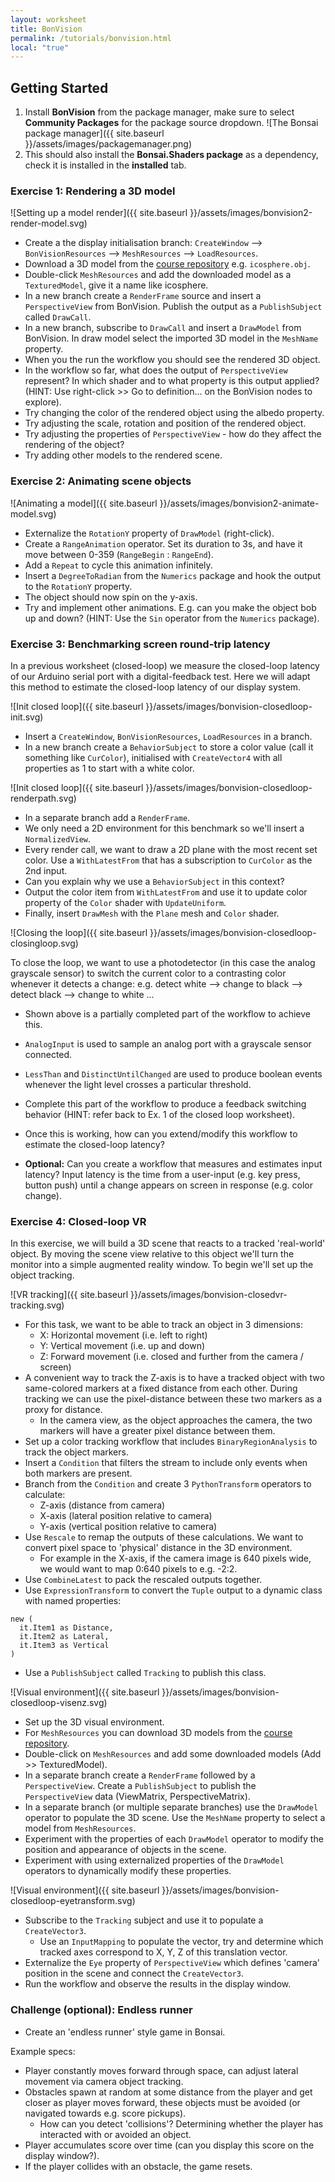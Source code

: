 ```yaml
---
layout: worksheet
title: BonVision
permalink: /tutorials/bonvision.html
local: "true"
---
```


Getting Started
---------------

1. Install **BonVision** from the package manager, make sure to select **Community Packages** for the package source dropdown. ![The Bonsai package manager]({{ site.baseurl }}/assets/images/packagemanager.png)
2. This should also install the **Bonsai.Shaders package** as a dependency, check it is installed in the **installed** tab.

### **Exercise 1:** Rendering a 3D model

![Setting up a model render]({{ site.baseurl }}/assets/images/bonvision2-render-model.svg)

* Create a the display initialisation branch: `CreateWindow` --> `BonVisionResources` --> `MeshResources` --> `LoadResources`.
* Download a 3D model from the [course repository](https://github.com/neurogears/st-andrews-2024/tree/bv-worksheet/assets/models) e.g. `icosphere.obj`.
* Double-click `MeshResources` and add the downloaded model as a `TexturedModel`, give it a name like icosphere.
* In a new branch create a `RenderFrame` source and insert a `PerspectiveView` from BonVision. Publish the output as a `PublishSubject` called `DrawCall`.
* In a new branch, subscribe to `DrawCall` and insert a `DrawModel` from BonVision. In draw model select the imported 3D model in the `MeshName` property.
* When you the run the workflow you should see the rendered 3D object.
* In the workflow so far, what does the output of `PerspectiveView` represent? In which shader and to what property is this output applied? (HINT: Use right-click >> Go to definition... on the BonVision nodes to explore).
* Try changing the color of the rendered object using the albedo property.
* Try adjusting the scale, rotation and position of the rendered object.
* Try adjusting the properties of `PerspectiveView` - how do they affect the rendering of the object?
* Try adding other models to the rendered scene.

### **Exercise 2:** Animating scene objects

![Animating a model]({{ site.baseurl }}/assets/images/bonvision2-animate-model.svg)

* Externalize the `RotationY` property of `DrawModel` (right-click).
* Create a `RangeAnimation` operator. Set its duration to 3s, and have it move between 0-359 (`RangeBegin` : `RangeEnd`).
* Add a `Repeat` to cycle this animation infinitely. 
* Insert a `DegreeToRadian` from the `Numerics` package and hook the output to the `RotationY` property.
* The object should now spin on the y-axis.
* Try and implement other animations. E.g. can you make the object bob up and down? (HINT: Use the `Sin` operator from the `Numerics` package).

### **Exercise 3:** Benchmarking screen round-trip latency

In a previous worksheet (closed-loop) we measure the closed-loop latency of our Arduino serial port with a digital-feedback test.
Here we will adapt this method to estimate the closed-loop latency of our display system.

![Init closed loop]({{ site.baseurl }}/assets/images/bonvision-closedloop-init.svg)

* Insert a `CreateWindow`, `BonVisionResources`, `LoadResources` in a branch.
* In a new branch create a `BehaviorSubject` to store a color value (call it something like `CurColor`), initialised with `CreateVector4` with all properties as 1 to start with a white color.

![Init closed loop]({{ site.baseurl }}/assets/images/bonvision-closedloop-renderpath.svg)

* In a separate branch add a `RenderFrame`.
* We only need a 2D environment for this benchmark so we'll insert a `NormalizedView`.
* Every render call, we want to draw a 2D plane with the most recent set color. Use a `WithLatestFrom` that has a subscription to `CurColor` as the 2nd input.
* Can you explain why we use a `BehaviorSubject` in this context?
* Output the color item from `WithLatestFrom` and use it to update color property of the `Color` shader with `UpdateUniform`.
* Finally, insert `DrawMesh` with the `Plane` mesh and `Color` shader.

![Closing the loop]({{ site.baseurl }}/assets/images/bonvision-closedloop-closingloop.svg)

To close the loop, we want to use a photodetector (in this case the analog grayscale sensor) to switch the current color to a contrasting color whenever it detects a change: e.g. detect white --> change to black --> detect black --> change to white ...

* Shown above is a partially completed part of the workflow to achieve this. 
* `AnalogInput` is used to sample an analog port with a grayscale sensor connected.
* `LessThan` and `DistinctUntilChanged` are used to produce boolean events whenever the light level crosses a particular threshold.
* Complete this part of the workflow to produce a feedback switching behavior (HINT: refer back to Ex. 1 of the closed loop worksheet).
* Once this is working, how can you extend/modify this workflow to estimate the closed-loop latency?

* **Optional:** Can you create a workflow that measures and estimates input latency? Input latency is the time from a user-input (e.g. key press, button push) until a change appears on screen in response (e.g. color change).

### **Exercise 4:** Closed-loop VR

In this exercise, we will build a 3D scene that reacts to a tracked 'real-world' object. By moving the scene view relative to this object we'll turn the monitor into a simple augmented reality window. To begin we'll set up the object tracking.

![VR tracking]({{ site.baseurl }}/assets/images/bonvision-closedvr-tracking.svg)

* For this task, we want to be able to track an object in 3 dimensions:
  * X: Horizontal movement (i.e. left to right)
  * Y: Vertical movement (i.e. up and down)
  * Z: Forward movement (i.e. closed and further from the camera / screen)
* A convenient way to track the Z-axis is to have a tracked object with two same-colored markers at a fixed distance from each other. During tracking we can use the pixel-distance between these two markers as a proxy for distance.
  * In the camera view, as the object approaches the camera, the two markers will have a greater pixel distance between them.
* Set up a color tracking workflow that includes `BinaryRegionAnalysis` to track the object markers.
* Insert a `Condition` that filters the stream to include only events when both markers are present.
* Branch from the `Condition` and create 3 `PythonTransform` operators to calculate:
  * Z-axis (distance from camera)
  * X-axis (lateral position relative to camera)
  * Y-axis (vertical position relative to camera)
* Use `Rescale` to remap the outputs of these calculations. We want to convert pixel space to 'physical' distance in the 3D environment.
  * For example in the X-axis, if the camera image is 640 pixels wide, we would want to map 0:640 pixels to e.g. -2:2.
* Use `CombineLatest` to pack the rescaled outputs together.
* Use `ExpressionTransform` to convert the `Tuple` output to a dynamic class with named properties:

```
new (
  it.Item1 as Distance,
  it.Item2 as Lateral,
  it.Item3 as Vertical
)
```
* Use a `PublishSubject` called `Tracking` to publish this class.

![Visual environment]({{ site.baseurl }}/assets/images/bonvision-closedloop-visenz.svg)

* Set up the 3D visual environment.
* For `MeshResources` you can download 3D models from the [course repository](https://github.com/neurogears/st-andrews-2024/tree/bv-worksheet/assets/models).
* Double-click on `MeshResources` and add some downloaded models (Add >> TexturedModel).
* In a separate branch create a `RenderFrame` followed by a `PerspectiveView`. Create a `PublishSubject` to publish the `PerspectiveView` data (ViewMatrix, PerspectiveMatrix).
* In a separate branch (or multiple separate branches) use the `DrawModel` operator to populate the 3D scene. Use the `MeshName` property to select a model from `MeshResources`. 
* Experiment with the properties of each `DrawModel` operator to modify the position and appearance of objects in the scene.
* Experiment with using externalized properties of the `DrawModel` operators to dynamically modify these properties.

![Visual environment]({{ site.baseurl }}/assets/images/bonvision-closedloop-eyetransform.svg)

* Subscribe to the `Tracking` subject and use it to populate a `CreateVector3`.
  * Use an `InputMapping` to populate the vector, try and determine which tracked axes correspond to X, Y, Z of this translation vector.
* Externalize the `Eye` property of `PerspectiveView` which defines 'camera' position in the scene and connect the `CreateVector3`.
* Run the workflow and observe the results in the display window.

### **Challenge (optional):** Endless runner

* Create an 'endless runner' style game in Bonsai.

Example specs:
* Player constantly moves forward through space, can adjust lateral movement via camera object tracking.
* Obstacles spawn at random at some distance from the player and get closer as player moves forward, these objects must be avoided (or navigated towards e.g. score pickups).
  * How can you detect 'collisions'? Determining whether the player has interacted with or avoided an object.
* Player accumulates score over time (can you display this score on the display window?).
* If the player collides with an obstacle, the game resets.
